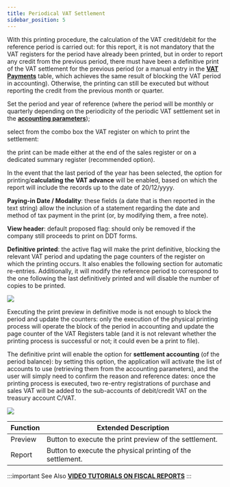 ```yaml
---
title: Periodical VAT Settlement
sidebar_position: 5
---
```


With this printing procedure, the calculation of the VAT credit/debit for the reference period is carried out: for this report, it is not mandatory that the VAT registers for the period have already been printed, but in order to report any credit from the previous period, there must have been a definitive print of the VAT settlement for the previous period (or a manual entry in the **[VAT Payments](/docs/finance-area/declarations/declarations/vat-payment)** table, which achieves the same result of blocking the VAT period in accounting). Otherwise, the printing can still be executed but without reporting the credit from the previous month or quarter.

Set the period and year of reference (where the period will be monthly or quarterly depending on the periodicity of the periodic VAT settlement set in the **[accounting parameters](/docs/configurations/parameters/finance/accounting-parameters)**); 

select from the combo box the VAT register on which to print the settlement: 

the print can be made either at the end of the sales register or on a dedicated summary register (recommended option). 

In the event that the last period of the year has been selected, the option for printing/**calculating the VAT advance** will be enabled, based on which the report will include the records up to the date of 20/12/yyyy.

**Paying-in Date / Modality**: these fields (a date that is then reported in the text string) allow the inclusion of a statement regarding the date and method of tax payment in the print (or, by modifying them, a free note).

 

**View header**: default proposed flag: should only be removed if the company still proceeds to print on DDT forms. 

**Definitive printed**: the active flag will make the print definitive, blocking the relevant VAT period and updating the page counters of the register on which the printing occurs. It also enables the following section for automatic re-entries. Additionally, it will modify the reference period to correspond to the one following the last definitively printed and will disable the number of copies to be printed. 

![](/img/it-it/finance-area/ledger-records/fiscal-report/period-vat-settlement/image01.png)

 

Executing the print preview in definitive mode is not enough to block the period and update the counters: only the execution of the physical printing process will operate the block of the period in accounting and update the page counter of the VAT Registers table (and it is not relevant whether the printing process is successful or not; it could even be a print to file).

The definitive print will enable the option for **settlement accounting** (of the period balance): by setting this option, the application will activate the list of accounts to use (retrieving them from the accounting parameters), and the user will simply need to confirm the reason and reference dates: once the printing process is executed, two re-entry registrations of purchase and sales VAT will be added to the sub-accounts of debit/credit VAT on the treasury account C/VAT.

![](/img/it-it/finance-area/ledger-records/fiscal-report/period-vat-settlement/image02.png)



| Function | Extended Description |
| --- | --- |
| Preview | Button to execute the print preview of the settlement. |
| Report | Button to execute the physical printing of the settlement. |


:::important See Also 
[**VIDEO TUTORIALS ON FISCAL REPORTS**](/docs/video/finance/intro)
:::